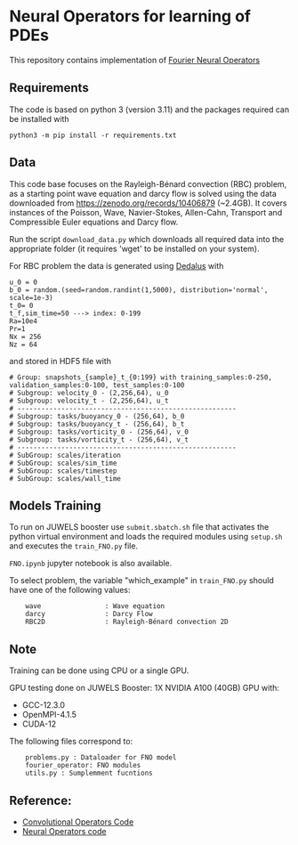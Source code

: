 # Neural Operators for learning of PDEs

This repository contains implementation of [Fourier Neural Operators](https://arxiv.org/abs/2010.08895)


## Requirements
The code is based on python 3 (version 3.11) and the packages required can be installed with

	python3 -m pip install -r requirements.txt


## Data
This code base focuses on the Rayleigh-Bénard convection (RBC) problem, as a starting point wave equation and darcy flow is solved using the data downloaded from https://zenodo.org/records/10406879 (~2.4GB). It covers instances of the Poisson, Wave, Navier-Stokes, Allen-Cahn, Transport and Compressible Euler equations and Darcy flow. 

Run the script `download_data.py` which downloads all required data into the appropriate folder (it requires 'wget' to be installed on your system).

For RBC problem the data is generated using [Dedalus](https://dedalus-project.readthedocs.io/en/latest/pages/examples/ivp_2d_rayleigh_benard.html) with

```
u_0 = 0
b_0 = random.(seed=random.randint(1,5000), distribution='normal', scale=1e-3)
t_0= 0
t_f,sim_time=50 ---> index: 0-199
Ra=10e4
Pr=1
Nx = 256
Nz = 64
```
and stored in HDF5 file with 
```
# Group: snapshots_{sample}_t_{0:199} with training_samples:0-250, validation_samples:0-100, test_samples:0-100
# Subgroup: velocity_0 - (2,256,64), u_0
# Subgroup: velocity_t - (2,256,64), u_t
# -------------------------------------------------------
# Subgroup: tasks/buoyancy_0 - (256,64), b_0
# Subgroup: tasks/buoyancy_t - (256,64), b_t
# Subgroup: tasks/vorticity_0 - (256,64), v_0
# Subgroup: tasks/vorticity_t - (256,64), v_t
# -------------------------------------------------------
# SubGroup: scales/iteration  
# SubGroup: scales/sim_time  
# SubGroup: scales/timestep  
# SubGroup: scales/wall_time  
```

## Models Training

To run on JUWELS booster use `submit.sbatch.sh` file that activates the python virtual environment and loads the required modules using `setup.sh` and executes the  `train_FNO.py` file.

`FNO.ipynb` jupyter notebook is also available.

To select problem, the variable "which_example" in `train_FNO.py` should have one of the following values:
```
    wave                : Wave equation
    darcy               : Darcy Flow
    RBC2D               : Rayleigh-Bénard convection 2D
```

## Note

Training can be done using CPU or a single GPU.

GPU testing done on JUWELS Booster: 1X NVIDIA A100 (40GB) GPU with:
- GCC-12.3.0 
- OpenMPI-4.1.5 
- CUDA-12 

The following files correspond to:

```
    problems.py : Dataloader for FNO model
    fourier_operator: FNO modules
    utils.py : Sumplemment fucntions
```

## Reference:
- [Convolutional Operators Code](https://github.com/bogdanraonic3/ConvolutionalNeuralOperator)
- [Neural Operators code](https://github.com/neuraloperator/neuraloperator)
